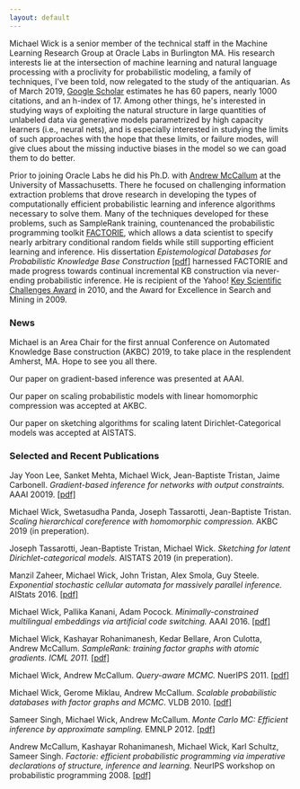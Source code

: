 ```yaml
---
layout: default
---
```


Michael Wick is a senior member of the technical staff in the Machine Learning Research Group at Oracle Labs in Burlington MA.  His research interests lie at the intersection of machine learning and natural language processing with a proclivity for probabilistic modeling, a family of techniques, I've been told, now relegated to the study of the antiquarian. As of March 2019, [Google Scholar](https://scholar.google.com/citations?user=D0DpJUwAAAAJ&hl=en&oi=ao) estimates he has 60 papers, nearly 1000 citations, and an h-index of 17.  Among other things, he's interested in studying ways of exploiting the natural structure in large quantities of unlabeled data via generative models parametrized by high capacity learners (i.e., neural nets), and is especially interested in studying the limits of such approaches with the hope that these limits, or failure modes, will give clues about the missing inductive biases in the model so we can goad them to do better.

Prior to joining Oracle Labs he did his Ph.D. with [Andrew McCallum](https://people.cs.umass.edu/~mccallum/) at the University of Massachusetts.  There he focused on challenging information extraction problems that drove research in developing the types of computationally efficient probabilistic learning and inference algorithms necessary to solve them.  Many of the techniques developed for these problems, such as SampleRank training, countenanced the probabilistic programming toolkit [FACTORIE](http://factorie.cs.umass.edu), which allows a data scientist to specify nearly arbitrary conditional random fields while still supporting efficient learning and inference.  His dissertation *Epistemological Databases for Probabilistic Knowledge Base Construction* [[pdf]](https://scholarworks.umass.edu/cgi/viewcontent.cgi?article=1338&context=dissertations_2) harnessed FACTORIE and made progress towards continual incremental KB construction via never-ending probabilistic inference.  He is recipient of the Yahoo! [Key Scientific Challenges Award](https://www.umass.edu/newsoffice/article/yahoo-names-key-scientific-challenge-winners) in 2010, and the Award for Excellence in Search and Mining in 2009.



### News

Michael is an Area Chair for the first annual Conference on Automated Knowledge Base construction (AKBC) 2019, to take place in the resplendent Amherst, MA.  Hope to see you all there.

Our paper on gradient-based inference was presented at AAAI.

Our paper on scaling probabilistic models with linear homomorphic compression was accepted at AKBC.

Our paper on sketching algorithms for scaling latent Dirichlet-Categorical models was accepted at AISTATS.

### Selected and Recent Publications

Jay Yoon Lee, Sanket Mehta, Michael Wick, Jean-Baptiste Tristan, Jaime Carbonell.  *Gradient-based inference for networks with output constraints.*  AAAI 20019. [[pdf]](https://www.aaai.org/Papers/AAAI/2019/AAAI-LeeJ.6432.pdf)

Michael Wick, Swetasudha Panda, Joseph Tassarotti, Jean-Baptiste Tristan.  *Scaling hierarchical coreference with homomorphic compression.*  AKBC 2019 (in preperation).

Joseph Tassarotti, Jean-Baptiste Tristan, Michael Wick.  *Sketching for latent Dirichlet-categorical models.*  AISTATS 2019 (in preperation).


Manzil Zaheer, Michael Wick, John Tristan, Alex Smola, Guy Steele.  *Exponential stochastic cellular automata for massively parallel inference.*  AIStats 2016. [[pdf]](http://proceedings.mlr.press/v51/zaheer16.pdf)

Michael Wick, Pallika Kanani, Adam Pocock. *Minimally-constrained multilingual embeddings via artificial code switching.*  AAAI 2016. [[pdf]](https://www.aaai.org/ocs/index.php/AAAI/AAAI16/paper/viewFile/12464/12032)

Michael Wick, Kashayar Rohanimanesh, Kedar Bellare, Aron Culotta, Andrew McCallum. *SampleRank: training factor graphs with atomic gradients.  ICML 2011.* [[pdf]](http://www.cs.iit.edu/~culotta/pubs/wick09sample.pdf)

Michael Wick, Andrew McCallum.  *Query-aware MCMC.*  NuerIPS 2011. [[pdf]](https://papers.nips.cc/paper/4237-query-aware-mcmc.pdf)

Michael Wick, Gerome Miklau, Andrew McCallum.  *Scalable probabilistic databases with factor graphs and MCMC*.  VLDB 2010. [[pdf]](http://www.vldbarc.org/pvldb/vldb2010/pvldb_vol3/R71.pdf)

Sameer Singh, Michael Wick, Andrew McCallum. *Monte Carlo MC: Efficient inference by approximate sampling.*  EMNLP 2012. [[pdf]](https://ciir-publications.cs.umass.edu/getpdf.php?id=1053)

Andrew McCallum, Kashayar Rohanimanesh, Michael Wick, Karl Schultz, Sameer Singh.  *Factorie: efficient probabilistic programming via imperative declarations of structure, inference and learning.*  NeurIPS workshop on probabilistic programming 2008. [[pdf]](http://citeseerx.ist.psu.edu/viewdoc/download;jsessionid=3074A767BA2B302122B17414340C1AD8?doi=10.1.1.219.2011&rep=rep1&type=pdf) 
